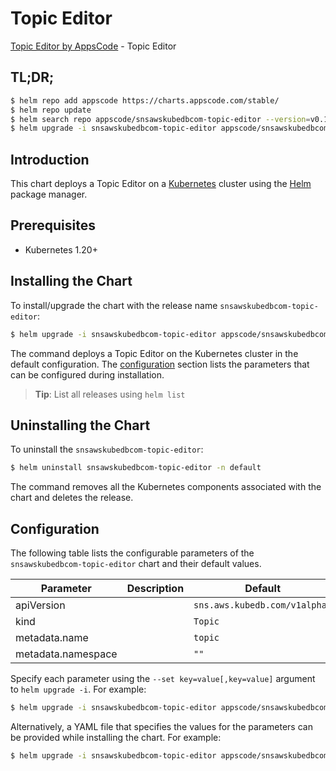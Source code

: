 # Topic Editor

[Topic Editor by AppsCode](https://appscode.com) - Topic Editor

## TL;DR;

```bash
$ helm repo add appscode https://charts.appscode.com/stable/
$ helm repo update
$ helm search repo appscode/snsawskubedbcom-topic-editor --version=v0.16.0
$ helm upgrade -i snsawskubedbcom-topic-editor appscode/snsawskubedbcom-topic-editor -n default --create-namespace --version=v0.16.0
```

## Introduction

This chart deploys a Topic Editor on a [Kubernetes](http://kubernetes.io) cluster using the [Helm](https://helm.sh) package manager.

## Prerequisites

- Kubernetes 1.20+

## Installing the Chart

To install/upgrade the chart with the release name `snsawskubedbcom-topic-editor`:

```bash
$ helm upgrade -i snsawskubedbcom-topic-editor appscode/snsawskubedbcom-topic-editor -n default --create-namespace --version=v0.16.0
```

The command deploys a Topic Editor on the Kubernetes cluster in the default configuration. The [configuration](#configuration) section lists the parameters that can be configured during installation.

> **Tip**: List all releases using `helm list`

## Uninstalling the Chart

To uninstall the `snsawskubedbcom-topic-editor`:

```bash
$ helm uninstall snsawskubedbcom-topic-editor -n default
```

The command removes all the Kubernetes components associated with the chart and deletes the release.

## Configuration

The following table lists the configurable parameters of the `snsawskubedbcom-topic-editor` chart and their default values.

|     Parameter      | Description |                 Default                  |
|--------------------|-------------|------------------------------------------|
| apiVersion         |             | <code>sns.aws.kubedb.com/v1alpha1</code> |
| kind               |             | <code>Topic</code>                       |
| metadata.name      |             | <code>topic</code>                       |
| metadata.namespace |             | <code>""</code>                          |


Specify each parameter using the `--set key=value[,key=value]` argument to `helm upgrade -i`. For example:

```bash
$ helm upgrade -i snsawskubedbcom-topic-editor appscode/snsawskubedbcom-topic-editor -n default --create-namespace --version=v0.16.0 --set apiVersion=sns.aws.kubedb.com/v1alpha1
```

Alternatively, a YAML file that specifies the values for the parameters can be provided while
installing the chart. For example:

```bash
$ helm upgrade -i snsawskubedbcom-topic-editor appscode/snsawskubedbcom-topic-editor -n default --create-namespace --version=v0.16.0 --values values.yaml
```
